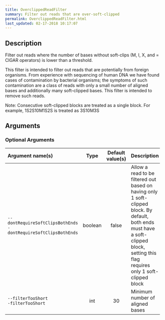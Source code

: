 ```yaml
---
title: OverclippedReadFilter
summary: Filter out reads that are over-soft-clipped
permalink: OverclippedReadFilter.html
last_updated: 02-17-2018 10:17:07
---
```


## Description

Filter out reads where the number of bases without soft-clips (M, I, X, and = CIGAR operators) is lower than a threshold.

 <p>This filter is intended to filter out reads that are potentially from foreign organisms.
 From experience with sequencing of human DNA we have found cases of contamination by bacterial
 organisms; the symptoms of such contamination are a class of reads with only a small number
 of aligned bases and additionally many soft-clipped bases. This filter is intended
 to remove such reads.</p>

 <p>Note: Consecutive soft-clipped blocks are treated as a single block. For example, 1S2S10M1S2S is treated as 3S10M3S</p>

## Arguments

### Optional Arguments

| Argument name(s) | Type | Default value(s) | Description |
| :--------------- | :--: | :--------------: | :------ |
| `--dontRequireSoftClipsBothEnds`<br/>`-dontRequireSoftClipsBothEnds` | boolean | false | Allow a read to be filtered out based on having only 1 soft-clipped block. By default, both ends must have a soft-clipped block, setting this flag requires only 1 soft-clipped block |
| `--filterTooShort`<br/>`-filterTooShort` | int | 30 | Minimum number of aligned bases |


